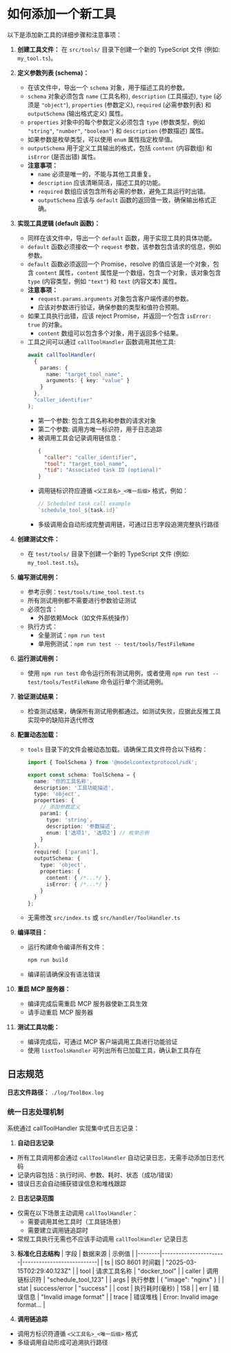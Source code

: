 # 如何添加一个新工具

以下是添加新工具的详细步骤和注意事项：

1.  **创建工具文件：** 在 `src/tools/` 目录下创建一个新的 TypeScript 文件 (例如: `my_tool.ts`)。

2.  **定义参数列表 (schema)：**
    *   在该文件中，导出一个 `schema` 对象，用于描述工具的参数。
    *   `schema` 对象必须包含 `name` (工具名称), `description` (工具描述), `type` (必须是 `"object"`), `properties` (参数定义), `required` (必需参数列表) 和 `outputSchema` (输出格式定义) 属性。
    *   `properties` 对象中的每个参数定义必须包含 `type` (参数类型，例如 `"string"`, `"number"`, `"boolean"`) 和 `description` (参数描述) 属性。
    *   如果参数是枚举类型，可以使用 `enum` 属性指定枚举值。
    *   `outputSchema` 用于定义工具输出的格式，包括 `content` (内容数组) 和 `isError` (是否出错) 属性。
    *   **注意事项：**
        *   `name` 必须是唯一的，不能与其他工具重复。
        *   `description` 应该清晰简洁，描述工具的功能。
        *   `required` 数组应该包含所有必需的参数，避免工具运行时出错。
        *   `outputSchema` 应该与 `default` 函数的返回值一致，确保输出格式正确。

3.  **实现工具逻辑 (default 函数)：**
    *   同样在该文件中，导出一个 `default` 函数，用于实现工具的具体功能。
    *   `default` 函数必须接收一个 `request` 参数，该参数包含请求的信息，例如参数。
    *   `default` 函数必须返回一个 Promise，resolve 的值应该是一个对象，包含 `content` 属性，`content` 属性是一个数组，包含一个对象，该对象包含 `type` (内容类型，例如 `"text"`) 和 `text` (内容文本) 属性。
    *   **注意事项：**
        *   `request.params.arguments` 对象包含客户端传递的参数。
        *   应该对参数进行验证，确保参数的类型和值符合预期。
    *   如果工具执行出错，应该 reject Promise，并返回一个包含 `isError: true` 的对象。
        *   `content` 数组可以包含多个对象，用于返回多个结果。
    *   工具之间可以通过 `callToolHandler` 函数调用其他工具:
        ```typescript
        await callToolHandler(
          { 
            params: { 
              name: "target_tool_name",
              arguments: { key: "value" }
            }
          },
          "caller_identifier"
        );
        ```
        - 第一个参数: 包含工具名称和参数的请求对象
        - 第二个参数: 调用方唯一标识符，用于日志追踪
        - 被调用工具会记录调用链信息：
          ```json
          {
            "caller": "caller_identifier",
            "tool": "target_tool_name",
            "tid": "Associated task ID (optional)"
          }
          ```
        - 调用链标识符应遵循 `<父工具名>_<唯一后缀>` 格式，例如：
          ```typescript
          // Scheduled task call example
          `schedule_tool_${task.id}`
          ```
        - 多级调用会自动形成完整调用链，可通过日志字段追溯完整执行路径

4.  **创建测试文件：**
    *   在 `test/tools/` 目录下创建一个新的 TypeScript 文件 (例如: `my_tool.test.ts`)。

5. **编写测试用例：**
   - 参考示例：`test/tools/time_tool.test.ts`
   - 所有测试用例都不需要进行参数验证测试
   - 必须包含：
     - 外部依赖Mock（如文件系统操作）
   - 执行方式：
     - 全量测试：`npm run test`
     - 单用例测试：`npm run test -- test/tools/TestFileName`

6.  **运行测试用例：**
    *   使用 `npm run test` 命令运行所有测试用例，或者使用 `npm run test -- test/tools/TestFileName` 命令运行单个测试用例。

7.  **验证测试结果：**
    *   检查测试结果，确保所有测试用例都通过。如测试失败，应据此反推工具实现中的缺陷并迭代修改

8.  **配置动态加载：**
    *   `tools` 目录下的文件会被动态加载。请确保工具文件符合以下结构：
        ```typescript
        import { ToolSchema } from '@modelcontextprotocol/sdk';
        
        export const schema: ToolSchema = {
          name: '你的工具名称',
          description: '工具功能描述',
          type: 'object',
          properties: {
            // 添加参数定义
            param1: {
              type: 'string',
              description: '参数描述',
              enum: ['选项1', '选项2'] // 枚举示例
            }
          },
          required: ['param1'],
          outputSchema: {
            type: 'object',
            properties: {
              content: { /*...*/ },
              isError: { /*...*/ }
            }
          }
        };
        ```
    *   无需修改 `src/index.ts` 或 `src/handler/ToolHandler.ts`

9.  **编译项目：**
    *   运行构建命令编译所有文件：
        ```bash
        npm run build
        ```
    *   编译前请确保没有语法错误

10. **重启 MCP 服务器：**
    *   编译完成后需重启 MCP 服务器使新工具生效
    *   请手动重启 MCP 服务器

11. **测试工具功能：**
    *   编译完成后，可通过 MCP 客户端调用工具进行功能验证
    *   使用 `listToolsHandler` 可列出所有已加载工具，确认新工具存在

## 日志规范

**日志文件路径：** `./log/ToolBox.log`

### 统一日志处理机制

系统通过 callToolHandler 实现集中式日志记录：

1. **自动日志记录**
- 所有工具调用都会通过 `callToolHandler` 自动记录日志，无需手动添加日志代码
- 记录内容包括：执行时间、参数、耗时、状态（成功/错误）
- 错误日志会自动捕获错误信息和堆栈跟踪

2. **日志记录范围**
- 仅需在以下场景主动调用 `callToolHandler`：
  - 需要调用其他工具时（工具链场景）
  - 需要建立调用链追踪时
- 常规工具执行无需也不应该手动调用 `callToolHandler` 记录日志

3. **标准化日志结构**
| 字段    | 数据来源                | 示例值                      |
|--------|-----------------------|---------------------------|
| ts     | ISO 8601 时间戳        | "2025-03-15T02:29:40.123Z" |
| tool   | 请求工具名称            | "docker_tool"             |
| caller | 调用链标识符            | "schedule_tool_123"       |
| args   | 执行参数                | { "image": "nginx" }      |
| stat   | success/error          | "success"                 |
| cost   | 执行耗时(毫秒)          | 158                       |
| err    | 错误信息                | "Invalid image format"    |
| trace  | 错误堆栈                | Error: Invalid image format... |

4. **调用链追踪**
- 调用方标识符遵循 `<父工具名>_<唯一后缀>` 格式
- 多级调用自动形成可追溯执行路径
